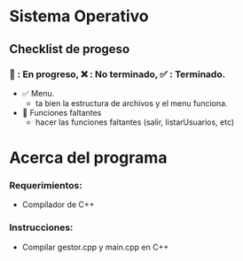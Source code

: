 # Sistema Operativo

## Checklist de progeso
### :arrows_counterclockwise: : En progreso, :x: : No terminado, :white_check_mark: : Terminado.
- :white_check_mark: Menu.
  - ta bien la estructura de archivos y el menu funciona.
- :arrows_counterclockwise: Funciones faltantes
  - hacer las funciones faltantes (salir, listarUsuarios, etc)

# Acerca del programa

### Requerimientos:

- Compilador de C++

### Instrucciones:

- Compilar gestor.cpp y main.cpp en C++
